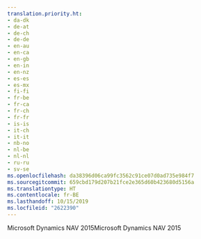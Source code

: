 ```yaml
---
translation.priority.ht:
- da-dk
- de-at
- de-ch
- de-de
- en-au
- en-ca
- en-gb
- en-in
- en-nz
- es-es
- es-mx
- fi-fi
- fr-be
- fr-ca
- fr-ch
- fr-fr
- is-is
- it-ch
- it-it
- nb-no
- nl-be
- nl-nl
- ru-ru
- sv-se
ms.openlocfilehash: da38396d06ca99fc3562c91ce07d0ad735e984f7
ms.sourcegitcommit: 659cbd179d207b21fce2e365d60b423680d5156a
ms.translationtype: HT
ms.contentlocale: fr-BE
ms.lasthandoff: 10/15/2019
ms.locfileid: "2622390"
---
```

<span data-ttu-id="ddbaf-101">Microsoft Dynamics NAV 2015</span><span class="sxs-lookup"><span data-stu-id="ddbaf-101">Microsoft Dynamics NAV 2015</span></span>